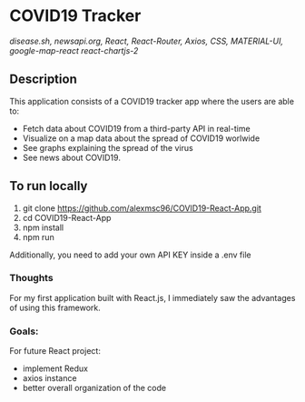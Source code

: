 # COVID19 Tracker

_disease.sh, newsapi.org, React, React-Router, Axios, CSS, MATERIAL-UI, google-map-react react-chartjs-2_

## Description

This application consists of a COVID19 tracker app where the users are able to:

- Fetch data about COVID19 from a third-party API in real-time
- Visualize on a map data about the spread of COVID19 worlwide
- See graphs explaining the spread of the virus
- See news about COVID19.

## To run locally

1. git clone https://github.com/alexmsc96/COVID19-React-App.git
2. cd COVID19-React-App
3. npm install
4. npm run

Additionally, you need to add your own API KEY inside a .env file

### Thoughts

For my first application built with React.js, I immediately saw the advantages of using this framework.
### Goals:
For future React project:

- implement Redux
- axios instance
- better overall organization of the code
